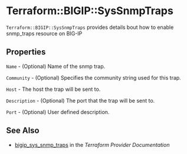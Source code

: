 # Terraform::BIGIP::SysSnmpTraps

`Terraform::BIGIP::SysSnmpTraps` provides details bout how to enable snmp_traps resource on BIG-IP

## Properties

`Name` -  (Optional) Name of the snmp trap.

`Community` - (Optional) Specifies the community string used for this trap.

`Host` - The host the trap will be sent to.

`Description` - (Optional) The port that the trap will be sent to.

`Port` - (Optional) User defined description.


## See Also

* [bigip_sys_snmp_traps](https://www.terraform.io/docs/providers/bigip/r/sys_snmp_traps.html) in the _Terraform Provider Documentation_